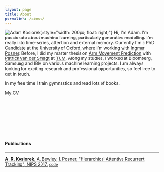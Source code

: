 ```yaml
---
layout: page
title: About
permalink: /about/
---
```


![Adam Kosiorek](../resources/me.jpg){:style="width: 200px; float: right;"}
Hi, I'm Adam.
I'm passionate about machine learning, particularly generative modelling.
I'm really into time-series, attention and external memory.
Currently I'm a PhD Candidate at the University of Oxford, where I'm working with [Ingmar Posner](http://ori.ox.ac.uk/mrg_people/ingmar-posner/).
Before, I did my master thesis on [Arm Movement Prediction](http://brml.org/positions/master-thesis-arm-movement-prediction/) with [Patrick van der Smagt](http://brml.org/people/smagt/) at [TUM](http://www.tum.de/en).
Along my studies, I worked at Bloomberg, Samsung and IBM on various machine learning projects.
I am always looking for exciting research and professional opportunities, so feel free to get in touch.


In my free time I train gymnastics and read lots of books.

[My CV](../resources/cv_adam_kosiorek.pdf)

<div style="margin: 150px;"></div>

#### Publications 
----------------
[**A. R. Kosiorek**, A. Bewley, I. Posner, "Hierarchical Attentive Recurrent Tracking", NIPS 2017.](https://arxiv.org/abs/1706.09262) [`code`](https://github.com/akosiorek/hart)
